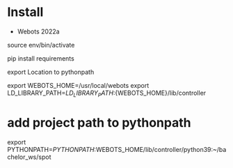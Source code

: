 # Install

- Webots 2022a


source env/bin/activate

pip install requirements

export Location to pythonpath

export WEBOTS_HOME=/usr/local/webots
export LD_LIBRARY_PATH=${LD_LIBRARY_PATH}:${WEBOTS_HOME}/lib/controller

# add project path to pythonpath

export PYTHONPATH=$PYTHONPATH:$WEBOTS_HOME/lib/controller/python39:~/bachelor_ws/spot



